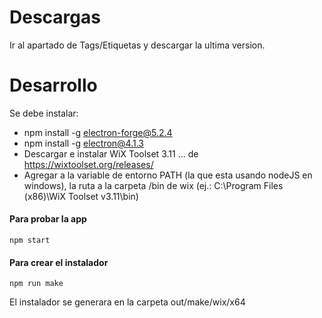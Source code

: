 # Descargas
Ir al apartado de Tags/Etiquetas y descargar la ultima version.

# Desarrollo
Se debe instalar:
* npm install -g electron-forge@5.2.4
* npm install -g electron@4.1.3
* Descargar e instalar WiX Toolset 3.11 ... de https://wixtoolset.org/releases/
* Agregar a la variable de entorno PATH (la que esta usando nodeJS en windows), la ruta a la carpeta /bin de wix  (ej.: C:\Program Files (x86)\WiX Toolset v3.11\bin)

#### Para probar la app
````
npm start
````
#### Para crear el instalador
````
npm run make
````

El instalador se generara en la carpeta out/make/wix/x64